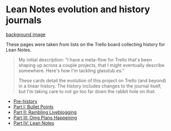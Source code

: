 # Lean Notes evolution and history journals

[background image](https://trello-backgrounds.s3.amazonaws.com/51901b73c30c061842001c4b/a565c81653fd233d2e186732599b91f0/Rolled-Parchment.jpg)

These pages were taken from lists on the Trello board collecting history for Lean Notes.

> My initial description: "I have a meta-flow for Trello that's been shaping up across a couple projects, that I might eventually describe somewhere. Here's how I'm tackling glasstub.es:"
>
> These cards detail the evolution of this project on Trello (and beyond) in a linear history. The history includes changes to the journal itself, but I'm taking care to not go too far down the rabbit hole on that.

- [Pre-history](jprf5-v65e8-rh9jv-5mchk-dasww)
- [Part I: Bullet Points](n83ep-mm436-4pa2t-y5vg0-heg1n)
- [Part II: Rambling Liveblogging](p3t9s-gddtf-mrak4-sxg6c-49zwn)
- [Part III: Omg Plans Happening](sj9wn-wfv66-c1ab2-zhzp2-b3s8j)
- [Part IV: Lean Notes](ct058-z3vge-tcabe-s9n52-42z8k)
